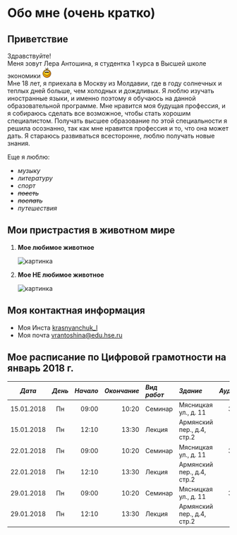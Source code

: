 # Обо мне (очень кратко)

## Приветствие
Здравствуйте!  
Меня зовут Лера Антошина, я студентка 1 курса в Высшей школе экономики  ![sm](smile.gif)    
Мне 18 лет, я приехала в Москву из Молдавии, где в году солнечных и теплых дней больше, чем холодных и дождливых. Я люблю изучать иностранные языки,  и именно поэтому я обучаюсь на данной образовательной программе. Мне нравится моя будущая профессия, и я собираюсь сделать все возможное, чтобы стать хорошим специалистом. Получать высшее образование по этой специальности я решила осознанно, так как мне нравится профессия и то, что она может дать. Я стараюсь развиваться всесторонне, люблю получать новые знания.

Еще я люблю:
 - _музыку_ 
 - _литературу_
 - _спорт_
 - ~~_поесть_~~
 - ~~_поспать_~~
 - _путешествия_

## Мои пристрастия в животном мире

1. __Moe любимое животное__

   ![картинка](http://titcat.ru/wa-data/public/blog/plugins/logopost/images/b5WN35EdpA.jpg "Паласатый Аленька")

2. __Moe НЕ любимое животное__

   ![картинка](https://nashzeleniymir.ru/wp-content/uploads/2017/01/%D0%9C%D0%BE%D1%80%D0%B4%D0%B0-%D0%B2%D0%B5%D1%80%D0%B1%D0%BB%D1%8E%D0%B4%D0%B0-%D1%84%D0%BE%D1%82%D0%BE.jpg "Верблюд")
   
## Моя контактная информация

 * Моя Инста [krasnyanchuk_l](https://www.instagram.com/krasnyanchuk_l/)  
 * Моя почта <vrantoshina@edu.hse.ru>

## Мое расписание по Цифровой грамотности на январь 2018 г.

| ___Дата___ | ___День___ | ___Начало___ | ___Окончание___ | ___Вид работ___ | ___Здание___ | ___Аудитория___ |
|:----------:| :---------:|-------------:|----------------:|:----------------|:-------------|:---------------:|
| 15.01.2018 | Пн | 09:00 | 10:20 | Семинар | Мясницкая ул., д. 11 | 320а |
| 15.01.2018 | Пн | 12:10 | 13:30 | Лекция | Армянский пер., д.4, стр.2 | 205 |
| 22.01.2018 | Пн | 09:00 | 10:20 | Семинар | Мясницкая ул., д. 11 | 320а |
| 22.01.2018 | Пн | 12:10 | 13:30 | Лекция | Армянский пер., д.4, стр.2 | 205 |
| 29.01.2018 | Пн | 09:00 | 10:20 | Семинар | Мясницкая ул., д. 11 | 320а |
| 29.01.2018 | Пн | 12:10 | 13:30 | Лекция | Армянский пер., д.4, стр.2 | 205 |


